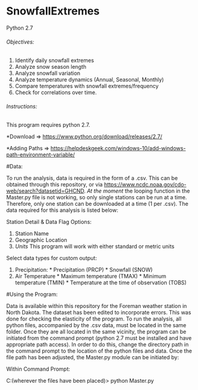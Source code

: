 # SnowfallExtremes
Python 2.7
###### Objectives:
  1. Identify daily snowfall extremes
  2. Analyze snow season length
  3. Analyze snowfall variation
  4. Analyze temperature dynamics (Annual, Seasonal, Monthly)
  5. Compare temperatures with snowfall extremes/frequency
  6. Check for correlations over time.
  
###### Instructions:
This program requires python 2.7.

*Download => https://www.python.org/download/releases/2.7/

*Adding Paths => https://helpdeskgeek.com/windows-10/add-windows-path-environment-variable/

#Data:

To run the analysis, data is required in the form of a .csv. This can be obtained through this repository, or via https://www.ncdc.noaa.gov/cdo-web/search?datasetid=GHCND. *At the moment* the looping function in the Master.py file is not working, so only single stations can be run at a time. Therefore, only one station can be downloaded at a time (1 per .csv). The data required for this analysis is listed below:

Station Detail & Data Flag Options:
  1) Station Name
  2) Geographic Location
  3) *Units* This program will work with either standard or metric units
  
Select data types for custom output:
  1) Precipitation:
    * Precipitation (PRCP)
    * Snowfall (SNOW)
  2) Air Temperature
    * Maximum temperature (TMAX)
    * Minimum temperature (TMIN)
    * Temperature at the time of observation (TOBS)

#Using the Program:

Data is available within this repository for the Foreman weather station in North Dakota. The dataset has been edited to incorporate errors. This was done for checking the elasticity of the program. To run the analysis, all python files, accompanied by the .csv data, must be located in the same folder. Once they are all located in the same vicinity, the program can be initiated from the command prompt (python 2.7 must be installed and have appropriate path access). In order to do this, change the directory path in the command prompt to the location of the python files and data. Once the file path has been adjusted, the Master.py module can be initiated by: 

Within Command Prompt:

C:\(wherever the files have been placed)> python Master.py



